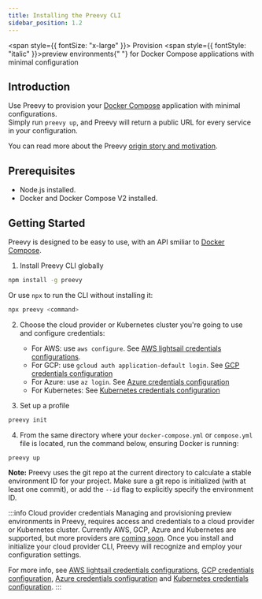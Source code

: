 ```yaml
---
title: Installing the Preevy CLI
sidebar_position: 1.2
---
```


<span style={{ fontSize: "x-large" }}>
  Provision <span style={{ fontStyle: "italic" }}>preview environments</span>{" "}
  for Docker Compose applications with minimal configuration
</span>

## Introduction

Use Preevy to provision your [Docker Compose](https://docs.docker.com/compose/) application with minimal configurations.<br/>
Simply run `preevy up`, and Preevy will return a public URL for every service in your configuration.

You can read more about the Preevy [origin story and motivation](/intro/motivation).

## Prerequisites

- Node.js installed.
- Docker and Docker Compose V2 installed.

## Getting Started

Preevy is designed to be easy to use, with an API smiliar to [Docker Compose](https://docs.docker.com/compose/).

1. Install Preevy CLI globally

  ```bash npm2yarn
  npm install -g preevy
  ```

  Or use `npx` to run the CLI without installing it:

  ```bash
  npx preevy <command>
  ```

2. Choose the cloud provider or Kubernetes cluster you're going to use and configure credentials:
   - For AWS: use `aws configure`. See [AWS lightsail credentials configurations](/cloud-providers/aws-lightsail#credentials-configuration).
   - For GCP: use `gcloud auth application-default login`. See [GCP credentials configuration](/cloud-providers/gcp-gce#credentials-configuration)
   - For Azure: use `az login`. See [Azure credentials configuration](/cloud-providers/azure#credentials-configuration)
   - For Kubernetes: See [Kubernetes credentials configuration](/cloud-providers/kube-pod#requirements)

3. Set up a profile

  ```bash
  preevy init
  ```

4. From the same directory where your `docker-compose.yml` or `compose.yml` file is located, run the command below, ensuring Docker is running:

  ```bash
  preevy up
  ```

**Note:** Preevy uses the git repo at the current directory to calculate a stable environment ID for your project. Make sure a git repo is initialized (with at least one commit), or add the `--id` flag to explicitly specify the environment ID.


:::info Cloud provider credentials
Managing and provisioning preview environments in Preevy, requires access and credentials to a cloud provider or Kubernetes cluster. Currently AWS, GCP, Azure and Kubernetes are supported, but more providers are [coming soon](/roadmap#more-cloud-drivers).
Once you install and initialize your cloud provider CLI, Preevy will recognize and employ your configuration settings.


For more info, see [AWS lightsail credentials configurations](/cloud-providers/aws-lightsail#credentials-configuration), [GCP credentials configuration](/cloud-providers/gcp-gce#credentials-configuration), [Azure credentials configuration](/cloud-providers/azure#credentials-configuration) and [Kubernetes credentials configuration](/cloud-providers/kube-pod#requirements).
:::
